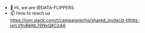 - 👋 Hi, we are @DATA-FLIPPERS
- 📫 How to reach us https://join.slack.com/t/campaignerhq/shared_invite/zt-tltltjts-jsrLVfniBkNL76NxQKCz4A

<!---
DATA-FLIPPERS/DATA-FLIPPERS is a ✨ special ✨ repository because its `README.md` (this file) appears on your GitHub profile.
You can click the Preview link to take a look at your changes.
--->
